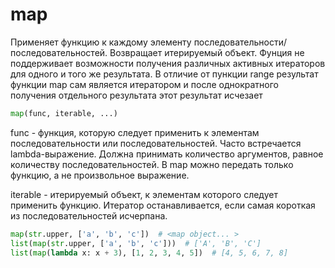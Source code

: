 # map

Применяет функцию к каждому элементу последовательности/последовательностей. Возвращает итерируемый объект. Фунция не поддерживает возможности получения различных активных итераторов для одного и того же результата. В отличие от пункции range результат функции map сам является итератором и после однократного получения отдельного результата этот результат исчезает

```python
map(func, iterable, ...)
```

func - функция, которую следует применить к элементам последовательности или последовательностей. Часто встречается lambda-выражение. Должна принимать количество аргументов, равное количеству последовательностей. В map можно передать только функцию, а не произвольное выражение.

iterable - итерируемый объект, к элементам которого следует применить функцию. Итератор останавливается, если самая короткая из последовательностей исчерпана.

```python
map(str.upper, ['a', 'b', 'c'])  # <map object... >
list(map(str.upper, ['a', 'b', 'c']))  # ['A', 'B', 'C']
list(map(lambda x: x + 3), [1, 2, 3, 4, 5])  # [4, 5, 6, 7, 8]
```
